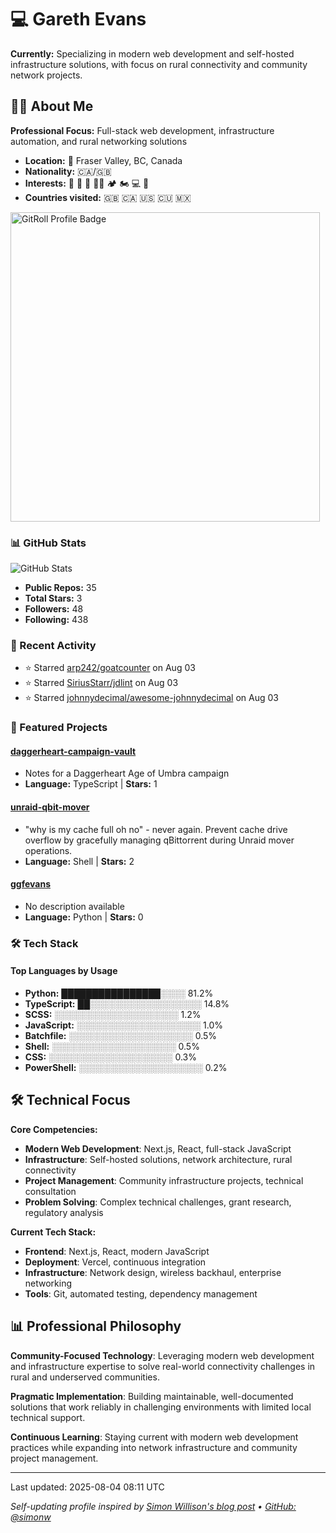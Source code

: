 
# 💻 Gareth Evans

**Currently:** Specializing in modern web development and self-hosted infrastructure solutions, with focus on rural connectivity and community network projects.

## 🧑‍💻 About Me

**Professional Focus:** Full-stack web development, infrastructure automation, and rural networking solutions

- **Location:** 📍 Fraser Valley, BC, Canada
- **Nationality:** 🇨🇦/🇬🇧
- **Interests:** 🏃 🥋 🥊 💪🏽 🏕 🏍 💻 🛫
- **Countries visited:** 🇬🇧 🇨🇦 🇺🇸 🇨🇺 🇲🇽

<a href="https://gitroll.io/profile/u4ZwDBdJejhWlx0XGDQ7f3d1XOkF3" target="_blank"><img src="https://gitroll.io/api/badges/profiles/v1/u4ZwDBdJejhWlx0XGDQ7f3d1XOkF3?theme=solarizedDark" alt="GitRoll Profile Badge" width="495"/></a>

<!-- STATS_START -->

### 📊 GitHub Stats

![GitHub Stats](https://github-readme-stats.vercel.app/api?username=ggfevans&show_icons=true&theme=dracula)

- **Public Repos:** 35
- **Total Stars:** 3
- **Followers:** 48
- **Following:** 438

<!-- STATS_END -->

<!-- ACTIVITY_START -->
### 🚀 Recent Activity

- ⭐ Starred [arp242/goatcounter](https://github.com/arp242/goatcounter) on Aug 03
- ⭐ Starred [SiriusStarr/jdlint](https://github.com/SiriusStarr/jdlint) on Aug 03
- ⭐ Starred [johnnydecimal/awesome-johnnydecimal](https://github.com/johnnydecimal/awesome-johnnydecimal) on Aug 03
<!-- ACTIVITY_END -->

<!-- PROJECTS_START -->
### 💼 Featured Projects

#### [daggerheart-campaign-vault](https://github.com/ggfevans/daggerheart-campaign-vault)
- Notes for a Daggerheart Age of Umbra campaign
- **Language:** TypeScript | **Stars:** 1

#### [unraid-qbit-mover](https://github.com/ggfevans/unraid-qbit-mover)
- "why is my cache full oh no" - never again. Prevent cache drive overflow by gracefully managing qBittorrent during Unraid mover operations.
- **Language:** Shell | **Stars:** 2

#### [ggfevans](https://github.com/ggfevans/ggfevans)
- No description available
- **Language:** Python | **Stars:** 0

<!-- PROJECTS_END -->

<!-- SKILLS_START -->
### 🛠️ Tech Stack

#### Top Languages by Usage
- **Python:** ████████████████░░░░ 81.2%
- **TypeScript:** ██░░░░░░░░░░░░░░░░░░ 14.8%
- **SCSS:** ░░░░░░░░░░░░░░░░░░░░ 1.2%
- **JavaScript:** ░░░░░░░░░░░░░░░░░░░░ 1.0%
- **Batchfile:** ░░░░░░░░░░░░░░░░░░░░ 0.5%
- **Shell:** ░░░░░░░░░░░░░░░░░░░░ 0.5%
- **CSS:** ░░░░░░░░░░░░░░░░░░░░ 0.3%
- **PowerShell:** ░░░░░░░░░░░░░░░░░░░░ 0.2%
<!-- SKILLS_END -->

## 🛠 Technical Focus

**Core Competencies:**
- **Modern Web Development**: Next.js, React, full-stack JavaScript
- **Infrastructure**: Self-hosted solutions, network architecture, rural connectivity
- **Project Management**: Community infrastructure projects, technical consultation
- **Problem Solving**: Complex technical challenges, grant research, regulatory analysis

**Current Tech Stack:**
- **Frontend**: Next.js, React, modern JavaScript
- **Deployment**: Vercel, continuous integration
- **Infrastructure**: Network design, wireless backhaul, enterprise networking
- **Tools**: Git, automated testing, dependency management

## 📊 Professional Philosophy

**Community-Focused Technology**: Leveraging modern web development and infrastructure expertise to solve real-world connectivity challenges in rural and underserved communities.

**Pragmatic Implementation**: Building maintainable, well-documented solutions that work reliably in challenging environments with limited local technical support.

**Continuous Learning**: Staying current with modern web development practices while expanding into network infrastructure and community project management.

---

<!-- LAST_UPDATED -->Last updated: 2025-08-04 08:11 UTC<!-- LAST_UPDATED_END -->

*Self-updating profile inspired by [Simon Willison's blog post](https://simonwillison.net/2020/Jul/10/self-updating-profile-readme/) • [GitHub: @simonw](https://github.com/simonw)*

